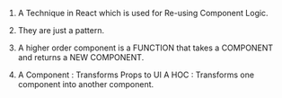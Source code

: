 1. A Technique in React which is used for Re-using Component Logic.

2. They are just a pattern.

3. A higher order component is a FUNCTION that takes a COMPONENT        and returns a NEW COMPONENT.

4. A Component : Transforms Props to UI
   A HOC : Transforms one component into another component.
